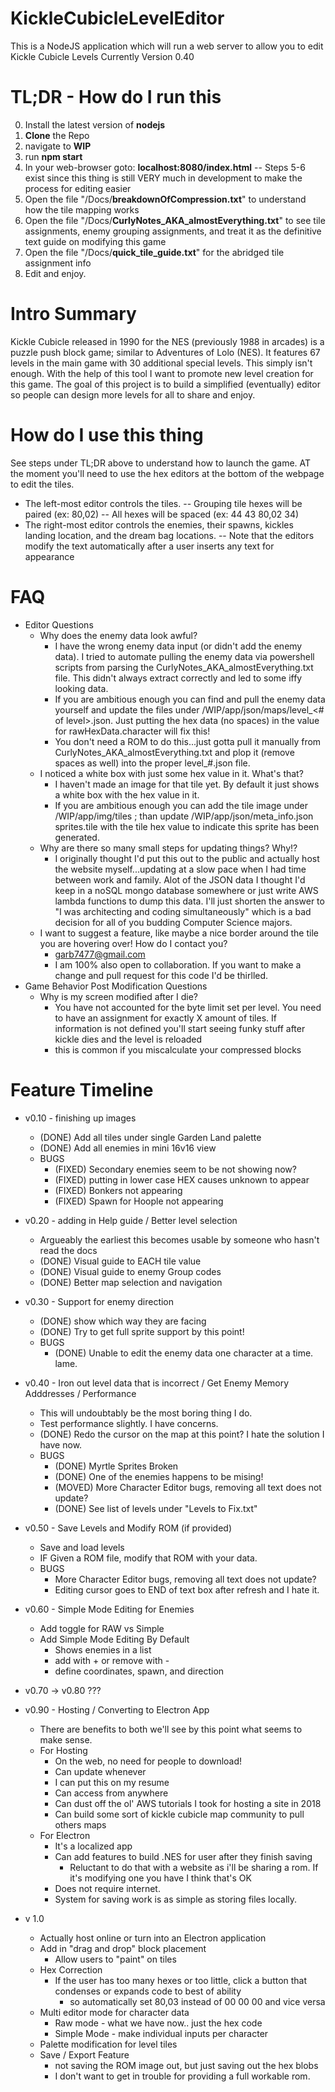 
# KickleCubicleLevelEditor
This is a NodeJS application which will run a web server to allow you to edit Kickle Cubicle Levels
Currently Version 0.40

# TL;DR - How do I run this
0) Install the latest version of **nodejs**
1) **Clone** the Repo
2) navigate to **WIP**
3) run **npm start**
4) In your web-browser goto: **localhost:8080/index.html**
-- Steps 5-6 exist since this thing is still VERY much in development to make the process for editing easier
5) Open the file "<root of this repo>/Docs/**breakdownOfCompression.txt**" to understand how the tile mapping works
6) Open the file "<root of this repo>/Docs/**CurlyNotes_AKA_almostEverything.txt**" to see tile assignments, enemy grouping assignments, and treat it as the definitive text guide on modifying this game
7) Open the file "<root of this repo>/Docs/**quick_tile_guide.txt**" for the abridged tile assignment info 
8) Edit and enjoy.

# Intro Summary
Kickle Cubicle released in 1990 for the NES (previously 1988 in arcades) is a puzzle push block game; similar to Adventures of Lolo (NES). It features 67 levels in the main game with 30 additional special levels. This simply isn't enough.
With the help of this tool I want to promote new level creation for this game.
The goal of this project is to build a simplified (eventually) editor so people can design more levels for all to share and enjoy.

# How do I use this thing
See steps under TL;DR above to understand how to launch the game.
AT the moment you'll need to use the hex editors at the bottom of the webpage to edit the tiles.
- The left-most editor controls the tiles.
-- Grouping tile hexes will be paired (ex: 80,02)
-- All hexes will be spaced (ex: 44 43 80,02 34)
- The right-most editor controls the enemies, their spawns, kickles landing location, and the dream bag locations.
-- Note that the editors modify the text automatically after a user inserts any text for appearance


# FAQ

 - Editor Questions 
	 - Why does the enemy data look awful?
		 - I have the wrong enemy data input (or didn't add the enemy data). I tried to automate pulling the enemy data via powershell scripts from parsing the CurlyNotes_AKA_almostEverything.txt file. This didn't always extract correctly and led to some iffy looking data.
		 -  If you are ambitious enough you can find and pull the enemy data yourself and update the files under <root of this repo>/WIP/app/json/maps/level_<# of level>.json. Just putting the hex data (no spaces) in the value for rawHexData.character will fix this!  
		 - You don't need a ROM to do this...just gotta pull it manually from CurlyNotes_AKA_almostEverything.txt and plop it (remove spaces as well) into the proper level_#.json file.
	 - I noticed a white box with just some hex value in it. What's that?
		 -  I haven't made an image for that tile yet. By default it just shows a white box with the hex value in it.
		 - If you are ambitious enough you can add the tile image under <root of this repo>/WIP/app/img/tiles ; than update <root of this repo>/WIP/app/json/meta_info.json sprites.tile with the tile hex value to indicate this sprite has been generated.
	 - Why are there so many small steps for updating things? Why!?
		 - I originally thought I'd put this out to the public and actually host the website myself...updating at a slow pace when I had time between work and family. Alot of the JSON data I thought I'd keep in a noSQL mongo database somewhere or just write AWS lambda functions to dump this data. I'll just shorten the answer to "I was architecting and coding simultaneously" which is a bad decision for all of you budding Computer Science majors.
	 - I want to suggest a feature, like maybe a nice border around the tile you are hovering over! How do I contact you? 
		 -  garb7477@gmail.com
		 - I am 100% also open to collaboration. If you want to make a change and pull request for this code I'd be thirlled.
 - Game Behavior Post Modification Questions
	 - Why is my screen modified after I die?
		 - You have not accounted for the byte limit set per level. You need to have an assignment for exactly X amount of tiles. If information is not defined you'll start seeing funky stuff after kickle dies and the level is reloaded
		 - this is common if you miscalculate your compressed blocks
		 
# Feature Timeline

 - v0.10 - finishing up images
	 - (DONE) Add all tiles under single Garden Land palette
	 - (DONE) Add all enemies in mini 16v16 view
	 - BUGS
		- (FIXED) Secondary enemies seem to be not showing now?
		- (FIXED) putting in lower case HEX causes unknown to appear
		- (FIXED) Bonkers not appearing
		- (FIXED) Spawn for Hoople not appearing
 - v0.20 - adding in Help guide / Better level selection
	 - Argueably the earliest this becomes usable by someone who hasn't read the docs
	 - (DONE) Visual guide to EACH tile value
	 - (DONE) Visual guide to enemy Group codes
	 - (DONE) Better map selection and navigation
 -  v0.30 - Support for enemy direction
	 - (DONE) show which way they are facing
	 - (DONE) Try to get full sprite support by this point!
	 - BUGS
		- (DONE) Unable to edit the enemy data one character at a time. lame.
 -  v0.40 - Iron out level data that is incorrect / Get Enemy Memory Adddresses / Performance
	 - This will undoubtably be the most boring thing I do.
	 - Test performance slightly. I have concerns.
	 - (DONE) Redo the cursor on the map at this point? I hate the solution I have now.
	 - BUGS
		- (DONE) Myrtle Sprites Broken
		- (DONE) One of the enemies happens to be mising!
		- (MOVED) More Character Editor bugs, removing all text does not update?
		- (DONE) See list of levels under "Levels to Fix.txt"
 -  v0.50 - Save Levels and Modify ROM (if provided)
	 - Save and load levels
	 - IF Given a ROM file, modify that ROM with your data.
	 - BUGS
		- More Character Editor bugs, removing all text does not update?
		- Editing cursor goes to END of text box after refresh and I hate it.
 -  v0.60 - Simple Mode Editing for Enemies
	 - Add toggle for RAW vs Simple
	 - Add Simple Mode Editing By Default
		- Shows enemies in a list
		- add with + or remove with -
		- define coordinates, spawn, and direction
 - v0.70 -> v0.80 ???
 - v0.90 - Hosting / Converting to Electron App
	  - There are benefits to both we'll see by this point what seems to make sense.
	  - For Hosting
	     - On the web, no need for people to download!
		 - Can update whenever
		 - I can put this on my resume
		 - Can access from anywhere
		 - Can dust off the ol' AWS tutorials I took for hosting a site in 2018
		 - Can build some sort of kickle cubicle map community to pull others maps
	  - For Electron
	     - It's a localized app
		 - Can add features to build .NES for user after they finish saving
		    - Reluctant to do that with a website as i'll be sharing a rom. If it's modifying one you have I think that's OK
		 - Does not require internet.
		 - System for saving work is as simple as storing files locally.
		
 - v 1.0
	 - Actually host online or turn into an Electron application
	 - Add in "drag and drop" block placement
		 - Allow users to "paint" on tiles
	 - Hex Correction
		 - If the user has too many hexes or too little, click a button that condenses or expands code to best of ability
			 - so automatically set 80,03 instead of 00 00 00 and vice versa
	 - Multi editor mode for character data
		 - Raw mode - what we have now.. just the hex code
		 - Simple Mode - make individual inputs per character
	 - Palette modification for level tiles
	 - Save / Export Feature
		 - not saving the ROM image out, but just saving out the hex blobs
		 - I don't want to get in trouble for providing a full workable rom.

